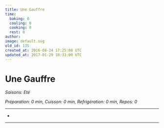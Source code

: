 ```yaml
---
title: Une Gauffre
time:
  baking: 0
  cooling: 0
  cooking: 0
  rest: 0
author: 
image: default.svg
old_id: 135
created_at: 2016-08-24 17:25:08 UTC
updated_at: 2017-01-29 10:33:00 UTC
---
```


# Une Gauffre



*Saisons: Eté*

*Préparation: 0 min, Cuisson: 0 min, Refrigération: 0 min, Repos: 0*

---

- 

---


